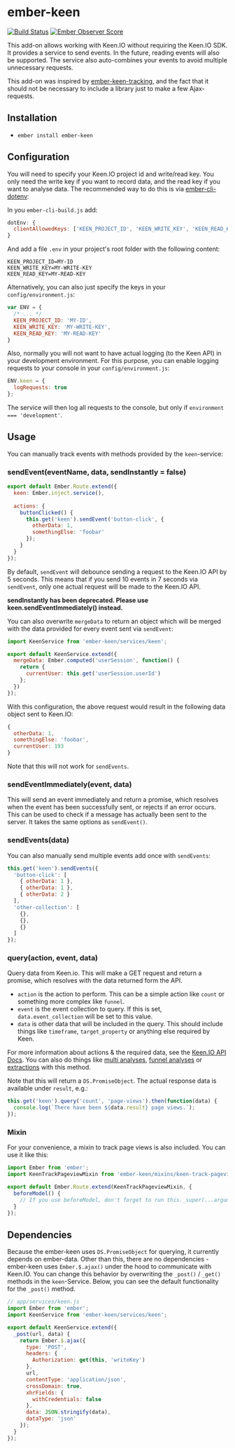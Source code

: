 # ember-keen

[![Build Status](https://travis-ci.org/mydea/ember-keen.svg?branch=master)](https://travis-ci.org/mydea/ember-keen)
[![Ember Observer Score](https://emberobserver.com/badges/ember-keen.svg)](https://emberobserver.com/addons/ember-keen)

This add-on allows working with Keen.IO without requiring the Keen.IO SDK. 
It provides a service to send events. In the future, reading events will also be supported.
The service also auto-combines your events to avoid multiple unnecessary requests. 

This add-on was inspired by [ember-keen-tracking](https://github.com/plyfe/ember-keen-tracking),
and the fact that it should not be necessary to include a library just to make a few Ajax-requests.

## Installation

* `ember install ember-keen`

## Configuration

You will need to specify your Keen.IO project id and write/read key. 
You only need the write key if you want to record data, and the read key if you want to analyse data.
The recommended way to do this is via [ember-cli-dotenv](https://github.com/fivetanley/ember-cli-dotenv):

In you `ember-cli-build.js` add:

```js
dotEnv: {
  clientAllowedKeys: ['KEEN_PROJECT_ID', 'KEEN_WRITE_KEY', 'KEEN_READ_KEY']
}
```

And add a file `.env` in your project's root folder with the following content:

```
KEEN_PROJECT_ID=MY-ID
KEEN_WRITE_KEY=MY-WRITE-KEY
KEEN_READ_KEY=MY-READ-KEY
```

Alternatively, you can also just specify the keys in your `config/environment.js`:

```js
var ENV = {
  /* ... */
  KEEN_PROJECT_ID: 'MY-ID',
  KEEN_WRITE_KEY: 'MY-WRITE-KEY',
  KEEN_READ_KEY: 'MY-READ-KEY'
}
```

Also, normally you will not want to have actual logging (to the Keen API) in your development environment. 
For this purpose, you can enable logging requests to your console in your `config/environment.js`:

```js
ENV.keen = {
  logRequests: true
};
```

The service will then log all requests to the console, but only if `environment === 'development'`.

## Usage

You can manually track events with methods provided by the `keen`-service:

### sendEvent(eventName, data, sendInstantly = false)

```js
export default Ember.Route.extend({
  keen: Ember.inject.service(),
  
  actions: {
    buttonClicked() {
      this.get('keen').sendEvent('button-click', {
        otherData: 1,
        somethingElse: 'foobar'
      });  
    }
  }
});
```

By default, `sendEvent` will debounce sending a request to the Keen.IO API by 5 seconds. 
This means that if you send 10 events in 7 seconds via `sendEvent`, 
only one actual request will be made to the Keen.IO API.

**sendInstantly has been deprecated. Please use keen.sendEventImmediately() instead.**

You can also overwrite `mergeData` to return an object which will be merged with the data provided for every event
sent via `sendEvent`:

```js
import KeenService from 'ember-keen/services/keen';

export default KeenService.extend({
  mergeData: Ember.computed('userSession', function() {
    return {
      currentUser: this.get('userSession.userId')
    };
  })
});
```

With this configuration, the above request would result in the following data object sent to Keen.IO:

```js
{
  otherData: 1,
  somethingElse: 'foobar',
  currentUser: 193
}
```

Note that this will not work for `sendEvents`.

### sendEventImmediately(event, data)
This will send an event immediately and return a promise, which resolves when the event has been successfully sent, 
or rejects if an error occurs. This can be used to check if a message has actually been sent to the server. 
It takes the same options as `sendEvent()`.

### sendEvents(data)

You can also manually send multiple events add once with `sendEvents`:

```js
this.get('keen').sendEvents({
  'button-click': [
    { otherData: 1 },
    { otherData: 1 },
    { otherData: 2 }
  ],
  'other-collection': [
    {},
    {},
    {}
  ]
});
```

### query(action, event, data)

Query data from Keen.io. This will make a GET request and return a promise, which resolves with the data returned form the API.

* `action` is the action to perform. This can be a simple action like `count` or something more complex like `funnel`.
* `event` is the event collection to query. If this is set, `data.event_collection` will be set to this value.
* `data` is other data that will be included in the query. This should include things like `timeframe`, `target_property` or anything else required by Keen.

For more information about actions & the required data, see the [Keen.IO API Docs](https://keen.io/docs/api/#analyses). 
You can also do things like [multi analyses](https://keen.io/docs/api/#multi-analysis), 
[funnel analyses](https://keen.io/docs/api/#funnels) or [extractions](https://keen.io/docs/api/#extractions) with this method.

Note that this will return a `DS.PromiseObject`. The actual response data is available under `result`, e.g.:

```js
this.get('keen').query('count', 'page-views').then(function(data) {
  console.log(`There have been ${data.result} page views.`); 
});
```

### Mixin

For your convenience, a mixin to track page views is also included. You can use it like this:

```js
import Ember from 'ember';
import KeenTrackPageviewMixin from 'ember-keen/mixins/keen-track-pageview';

export default Ember.Route.extend(KeenTrackPageviewMixin, {
  beforeModel() {
    // If you use beforeModel, don't forget to run this._super(...arguments);
  }
});
```

## Dependencies

Because the ember-keen uses `DS.PromiseObject` for querying, it currently depends on ember-data. 
Other than this, there are no dependencies - ember-keen uses `Ember.$.ajax()` under the hood to communicate with Keen.IO.
You can change this behavior by overwriting the `_post()` / `_get()` methods in the `keen`-Service. 
Below, you can see the default functionality for the `_post()` method.

```js
// app/services/keen.js
import Ember from 'ember';
import KeenService from 'ember-keen/services/keen';

export default KeenService.extend({
  _post(url, data) {
    return Ember.$.ajax({
      type: 'POST',
      headers: {
        Authorization: get(this, 'writeKey')
      },
      url,
      contentType: 'application/json',
      crossDomain: true,
      xhrFields: {
        withCredentials: false
      },
      data: JSON.stringify(data),
      dataType: 'json'
    });
  }
});
```
